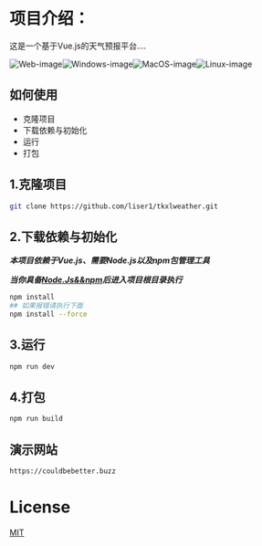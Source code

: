 # 项目介绍：

这是一个基于Vue.js的天气预报平台....

![Web-image](https://img.shields.io/badge/Web-PWA-orange?logo=microsoftedge)![Windows-image](https://img.shields.io/badge/-Windows-blue?logo=windows)![MacOS-image](https://img.shields.io/badge/-MacOS-black?logo=apple)![Linux-image](https://img.shields.io/badge/-Linux-333?logo=ubuntu)

## 如何使用

<ul>
    <li>克隆项目</li>
    <li>下载依赖与初始化</li>
    <li>运行</li>
    <li>打包</li>
</ul>

## 1.克隆项目

```bash
git clone https://github.com/liser1/tkxlweather.git
```

## 2.下载依赖与初始化

***本项目依赖于Vue.js、需要Node.js以及npm包管理工具***

***当你具备[Node.Js&&npm](https://nodejs.org/)后进入项目根目录执行***

```bash
npm install
## 如果报错请执行下面
npm install --force
```

## 3.运行

```bash
npm run dev
```

## 4.打包

```bash
npm run build
```

## 演示网站

```web
https://couldbebetter.buzz
```

# License

[MIT](https://opensource.org/license/mit)
